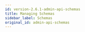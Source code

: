 ```yaml
---
id: version-2.6.1-admin-api-schemas
title: Managing Schemas
sidebar_label: Schemas
original_id: admin-api-schemas
---
```


